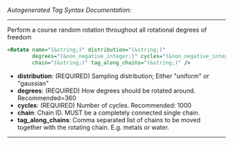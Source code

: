 _Autogenerated Tag Syntax Documentation:_

---
Perform a course random rotation  throughout all rotational degrees of freedom

```xml
<Rotate name="(&string;)" distribution="(&string;)"
        degrees="(&non_negative_integer;)" cycles="(&non_negative_integer;)"
        chain="(&string;)" tag_along_chains="(&string;)" />
```

-   **distribution**: (REQUIRED) Sampling distribution; Either "uniform" or "gaussian"
-   **degrees**: (REQUIRED) How degrees should be rotated around. Recommended=360
-   **cycles**: (REQUIRED) Number of cycles. Recommended: 1000
-   **chain**: Chain ID. MUST be a completely connected single chain.
-   **tag_along_chains**: Comma separated list of chains to be moved together with the rotating chain. E.g. metals or water.

---
